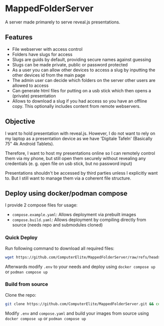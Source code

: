 # MappedFolderServer
A server made primarely to serve reveal.js presentations.

## Features
- File webserver with access control
- Folders have slugs for access
- Slugs are guids by default, providing secure names against guessing
- Slugs can be made private, public or password protected
- As a user you can allow other devices to access a slug by inputting the other devices id from the main page
- The admin user can decide which folders on the server other users are allowed to access
- Can generate html files for putting on a usb stick which then opens a (private) presentation
- Allows to download a slug if you had access so you have an offline copy. This optionally includes content from remote webservers.

## Objective
I want to hold presentation with reveal.js. However, I do not want to rely on my laptop as a presentation device as we have 'Digitale Tafeln' (Basically 75" 4k Android Tablets).

Therefore, I want to host my presentations online so I can remotely control them via my phone, but still open them securely without revealing any credentials (e. g. open file on usb stick, but no password input)

Presentations shouldn't be accessed by third parties unless I explicitly want to. But I still want to manage them via a coherent file structure.

## Deploy using docker/podman compose
I provide 2 compose files for usage:
- `compose.example.yaml`: Allows deployment via prebuilt images
- `compose.build.yaml`: Allows deployment by compiling directly from source (needs repo and submodules cloned)

### Quick Deploy
Run following command to download all required files:

```bash
wget https://github.com/ComputerElite/MappedFolderServer/raw/refs/heads/main/compose.example.yaml && mv compose.example.yaml compose.yaml && wget https://github.com/ComputerElite/MappedFolderServer/raw/refs/heads/main/.env.example && mv .env.example .env
```

Afterwards modify `.env` to your needs and deploy using `docker compose up` or `podman compose up`

### Build from source
Clone the repo:
```bash
git clone https://github.com/ComputerElite/MappedFolderServer.git && cd MappedFolderServer && git submodule update --init && cp compose.build.yaml compose.yaml && cp .env.example .env
```

Modify `.env` and `compose.yaml` and build your images from source using `docker compose up` or `podman compose up`